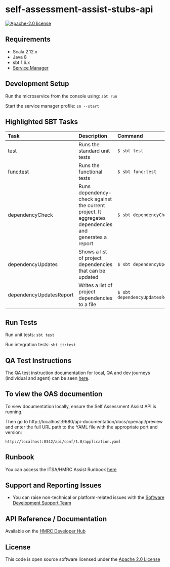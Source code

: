 self-assessment-assist-stubs-api
========================

[![Apache-2.0 license](http://img.shields.io/badge/license-Apache-blue.svg)](http://www.apache.org/licenses/LICENSE-2.0.html)

## Requirements
- Scala 2.12.x
- Java 8
- sbt 1.6.x
- [Service Manager](https://github.com/hmrc/service-manager)

## Development Setup
Run the microservice from the console using: `sbt run`

Start the service manager profile: `sm --start`

## Highlighted SBT Tasks
| Task                    | Description | Command
:------------------------|:------------|:-----
 test                    | Runs the standard unit tests | ```$ sbt test```
 func:test               | Runs the functional tests | ```$ sbt func:test ```
 dependencyCheck         | Runs dependency-check against the current project. It aggregates dependencies and generates a report | ```$ sbt dependencyCheck```
 dependencyUpdates       |  Shows a list of project dependencies that can be updated | ```$ sbt dependencyUpdates```
 dependencyUpdatesReport | Writes a list of project dependencies to a file | ```$ sbt dependencyUpdatesReport```|

## Run Tests
Run unit tests: `sbt test`

Run integration tests: `sbt it:test`

## QA Test Instructions
The QA test instruction documentation for local, QA and dev journeys (individual and agent) can be seen [here](https://confluence.tools.tax.service.gov.uk/pages/viewpage.action?spaceKey=TR&title=QA).

## To view the OAS documention
To view documentation locally, ensure the Self Assessment Assist API is running.

Then go to http://localhost:9680/api-documentation/docs/openapi/preview and enter the full URL path to the YAML file with the appropriate port and version:

```
http://localhost:8342/api/conf/1.0/application.yaml
```
## Runbook

You can access the ITSA/HMRC Assist Runbook [here](https://confluence.tools.tax.service.gov.uk/pages/viewpage.action?pageId=519668164)

## Support and Reporting Issues

- You can raise non-technical or platform-related issues with the [Software Development Support Team](https://developer.service.hmrc.gov.uk/developer/support)

## API Reference / Documentation
Available on the [HMRC Developer Hub](https://developer.qa.tax.service.gov.uk/api-documentation/docs/api/service/self-assessment-assist/1.0)

## License
This code is open source software licensed under the [Apache 2.0 License]("http://www.apache.org/licenses/LICENSE-2.0.html")